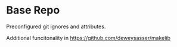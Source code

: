Base Repo
=========

Preconfigured git ignores and attributes.

Additional funcitonality in https://github.com/deweysasser/makelib
